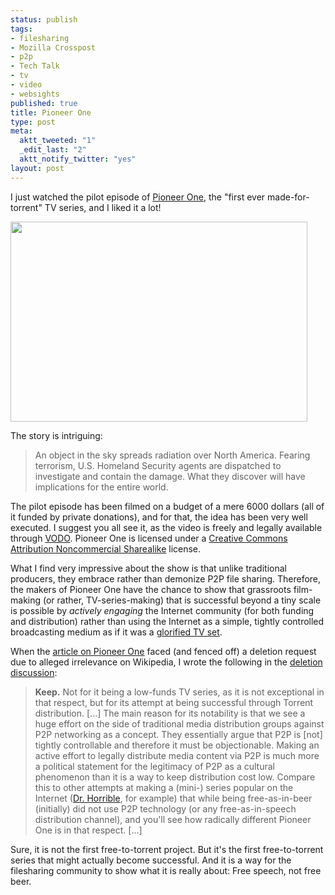 ```yaml
--- 
status: publish
tags: 
- filesharing
- Mozilla Crosspost
- p2p
- Tech Talk
- tv
- video
- websights
published: true
title: Pioneer One
type: post
meta: 
  aktt_tweeted: "1"
  _edit_last: "2"
  aktt_notify_twitter: "yes"
layout: post
---
```

I just watched the pilot episode of <a href="http://www.pioneerone.tv/">Pioneer One</a>, the "first ever made-for-torrent" TV series, and I liked it a lot!

<a href="http://www.pioneerone.tv/"><img src="http://fredericiana.com/wp-content/uploads/2010/06/pioneerone.jpg" alt="" title="Pioneer One" width="475" height="320" class="alignnone size-full wp-image-2824" /></a>

The story is intriguing:

<blockquote>An object in the sky spreads radiation over North America. Fearing terrorism, U.S. Homeland Security agents are dispatched to investigate and contain the damage. What they discover will have implications for the entire world.</blockquote>

The pilot episode has been filmed on a budget of a mere 6000 dollars (all of it funded by private donations), and for that, the idea has been very well executed. I suggest you all see it, as the video is freely and legally available through <a href="http://vodo.net/pioneerone">VODO</a>. Pioneer One is licensed under a <a href="http://creativecommons.org/licenses/by-nc-sa/3.0/">Creative Commons Attribution Noncommercial Sharealike</a> license.

What I find very impressive about the show is that unlike traditional producers, they embrace rather than demonize P2P file sharing. Therefore, the makers of Pioneer One have the chance to show that grassroots film-making (or rather, TV-series-making) that is successful beyond a tiny scale is possible by <em>actively engaging</em> the Internet community (for both funding and distribution) rather than using the Internet as a simple, tightly controlled broadcasting medium as if it was a <a href="http://www.hulu.com/">glorified TV set</a>.

When the <a href="http://en.wikipedia.org/wiki/Pioneer_One">article on Pioneer One</a> faced (and fenced off) a deletion request due to alleged irrelevance on Wikipedia, I wrote the following in the <a href="http://en.wikipedia.org/wiki/Wikipedia:Articles_for_deletion/Pioneer_One">deletion discussion</a>:

<blockquote><strong>Keep.</strong> Not for it being a low-funds TV series, as it is not exceptional in that respect, but for its attempt at being successful through Torrent distribution. [...] The main reason for its notability is that we see a huge effort on the side of traditional media distribution groups against P2P networking as a concept. They essentially argue that P2P is [not] tightly controllable and therefore it must be objectionable. Making an active effort to legally distribute media content via P2P is much more a political statement for the legitimacy of P2P as a cultural phenomenon than it is a way to keep distribution cost low. Compare this to other attempts at making a (mini-) series popular on the Internet (<a href="http://en.wikipedia.org/wiki/Dr._Horrible%27s_Sing-Along_Blog">Dr. Horrible</a>, for example) that while being free-as-in-beer (initially) did not use P2P technology (or any free-as-in-speech distribution channel), and you'll see how radically different Pioneer One is in that respect. [...]</blockquote>

Sure, it is not the first free-to-torrent project. But it's the first free-to-torrent series that might actually become successful. And it is a way for the filesharing community to show what it is really about: Free speech, not free beer.
